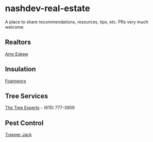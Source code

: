 # nashdev-real-estate
A place to share recommendations, resources, tips, etc. PRs very much welcome.

## Realtors
[Amy Eskew](https://homesforsale.benchmarkrealtytn.com/idx/agent/5919/amy-eskew)

## Insulation
[Foamworx](https://www.sprayfoamworx.com/)

## Tree Services
[The Tree Experts](https://instagram.com/treeexpertstn) - (615) 777-3959

## Pest Control
[Trapper Jack](https://trapperjack.com/)
